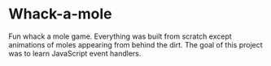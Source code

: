 # Whack-a-mole
Fun whack a mole game. Everything was built from scratch except animations of moles appearing from behind the dirt. 
The goal of this project was to learn JavaScript event handlers.
